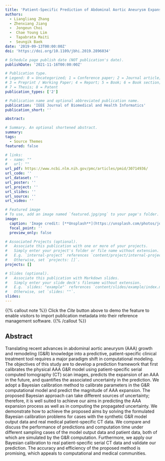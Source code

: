 ```yaml
---
title: 'Patient-Specific Prediction of Abdominal Aortic Aneurysm Expansion using Bayesian Calibration'
authors:
  - Liangliang Zhang
  - Zhenxiang Jiang
  -  Jongeun Choi
  -  Chae Young Lim
  -  Tapabrata Maiti 
  -  Seungik Baek
date: '2019-09-13T00:00:00Z'
doi: 'https://doi.org/10.1109/jbhi.2019.2896034'

# Schedule page publish date (NOT publication's date).
publishDate: '2021-11-16T00:00:00Z'

# Publication type.
# Legend: 0 = Uncategorized; 1 = Conference paper; 2 = Journal article;
# 3 = Preprint / Working Paper; 4 = Report; 5 = Book; 6 = Book section;
# 7 = Thesis; 8 = Patent
publication_types: ['2']

# Publication name and optional abbreviated publication name.
publication: 'IEEE Journal of Biomedical and Health Informatics'
publication_short: ''

abstract: 

# Summary. An optional shortened abstract.
summary: 
tags:
  - Source Themes
featured: false

# links:
# - name: ""
#   url: ""
url_pdf: https://www.ncbi.nlm.nih.gov/pmc/articles/pmid/30714936/
url_code: ''
url_dataset: ''
url_poster: ''
url_project: ''
url_slides: ''
url_source: ''
url_video: ''

# Featured image
# To use, add an image named `featured.jpg/png` to your page's folder.
image:
  caption: 'Image credit: [**Unsplash**](https://unsplash.com/photos/jdD8gXaTZsc)'
  focal_point: ''
  preview_only: false

# Associated Projects (optional).
#   Associate this publication with one or more of your projects.
#   Simply enter your project's folder or file name without extension.
#   E.g. `internal-project` references `content/project/internal-project/index.md`.
#   Otherwise, set `projects: []`.
projects: []

# Slides (optional).
#   Associate this publication with Markdown slides.
#   Simply enter your slide deck's filename without extension.
#   E.g. `slides: "example"` references `content/slides/example/index.md`.
#   Otherwise, set `slides: ""`.
slides:
---
```


{{% callout note %}}
Click the _Cite_ button above to demo the feature to enable visitors to import publication metadata into their reference management software.
{{% /callout %}}

## Abstract

Translating recent advances in abdominal aortic aneurysm (AAA) growth and remodeling (G&R) knowledge into a predictive, patient-specific clinical treatment tool requires a major paradigm shift in computational modeling. The objectives of this study are to develop a prediction framework that first calibrates the physical AAA G&R model using patient-specific serial computed tomography (CT) scan images, predicts the expansion of an AAA in the future, and quantifies the associated uncertainty in the prediction. We adopt a Bayesian calibration method to calibrate parameters in the G&R computational model and predict the magnitude of AAA expansion. The proposed Bayesian approach can take different sources of uncertainty; therefore, it is well suited to achieve our aims in predicting the AAA expansion process as well as in computing the propagated uncertainty. We demonstrate how to achieve the proposed aims by solving the formulated Bayesian calibration problems for cases with the synthetic G&R model output data and real medical patient-specific CT data. We compare and discuss the performance of predictions and computation time under different sampling cases of the model output data and patient data, both of which are simulated by the G&R computation. Furthermore, we apply our Bayesian calibration to real patient-specific serial CT data and validate our prediction. The accuracy and efficiency of the proposed method is promising, which appeals to computational and medical communities.



